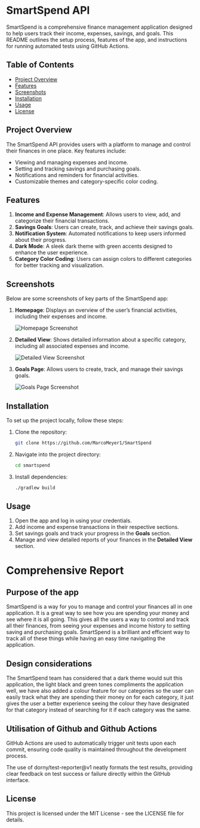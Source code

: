 
# SmartSpend API

SmartSpend is a comprehensive finance management application designed to help users track their income, expenses, savings, and goals. This README outlines the setup process, features of the app, and instructions for running automated tests using GitHub Actions.

## Table of Contents

- [Project Overview](#project-overview)
- [Features](#features)
- [Screenshots](#screenshots)
- [Installation](#installation)
- [Usage](#usage)
- [License](#license)

## Project Overview

The SmartSpend API provides users with a platform to manage and control their finances in one place. Key features include:

- Viewing and managing expenses and income.
- Setting and tracking savings and purchasing goals.
- Notifications and reminders for financial activities.
- Customizable themes and category-specific color coding.

## Features

1. **Income and Expense Management**: Allows users to view, add, and categorize their financial transactions.
2. **Savings Goals**: Users can create, track, and achieve their savings goals.
3. **Notification System**: Automated notifications to keep users informed about their progress.
4. **Dark Mode**: A sleek dark theme with green accents designed to enhance the user experience.
5. **Category Color Coding**: Users can assign colors to different categories for better tracking and visualization.

## Screenshots

Below are some screenshots of key parts of the SmartSpend app:

1. **Homepage**: Displays an overview of the user’s financial activities, including their expenses and income. 
   
   ![Homepage Screenshot](Screenshots/homepage.png)

2. **Detailed View**: Shows detailed information about a specific category, including all associated expenses and income.
   
   ![Detailed View Screenshot](Screenshots/detailedview.png)

3. **Goals Page**: Allows users to create, track, and manage their savings goals.
   
   ![Goals Page Screenshot](Screenshots/goals.png)

## Installation

To set up the project locally, follow these steps:

1. Clone the repository:

    ```bash
    git clone https://github.com/MarcoMeyer1/SmartSpend
    ```

2. Navigate into the project directory:

    ```bash
    cd smartspend
    ```

3. Install dependencies:

    ```bash
    ./gradlew build
    ```



## Usage

1. Open the app and log in using your credentials.
2. Add income and expense transactions in their respective sections.
3. Set savings goals and track your progress in the **Goals** section.
4. Manage and view detailed reports of your finances in the **Detailed View** section.

# Comprehensive Report
## Purpose of the app
SmartSpend is a way for you to manage and control your finances all in one application. It is a great way to see how you are spending your money and see where it is all going. This gives all the users a way to control and track all their finances, from seeing your expenses and income history to setting saving and purchasing goals. SmartSpend is a brilliant and efficient way to track all of these things while having an easy time navigating the application.

## Design considerations
The SmartSpend team has considered that a dark theme would suit this application, the light black and green tones compliments the application well, we have also added a colour feature for our categories so the user can easily track what they are spending their money on for each category, it just gives the user a better experience seeing the colour they have designated for that category instead of searching for it if each category was the same.

## Utilisation of Github and Github Actions
GitHub Actions are used to automatically trigger unit tests upon each commit, ensuring code quality is maintained throughout the development process.

The use of dorny/test-reporter@v1 neatly formats the test results, providing clear feedback on test success or failure directly within the GitHub interface. 

## License

This project is licensed under the MIT License - see the LICENSE file for details.
